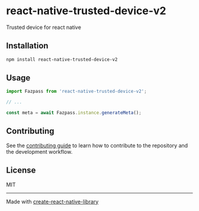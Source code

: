 # react-native-trusted-device-v2

Trusted device for react native

## Installation

```sh
npm install react-native-trusted-device-v2
```

## Usage

```js
import Fazpass from 'react-native-trusted-device-v2';

// ...

const meta = await Fazpass.instance.generateMeta();
```

## Contributing

See the [contributing guide](CONTRIBUTING.md) to learn how to contribute to the repository and the development workflow.

## License

MIT

---

Made with [create-react-native-library](https://github.com/callstack/react-native-builder-bob)
